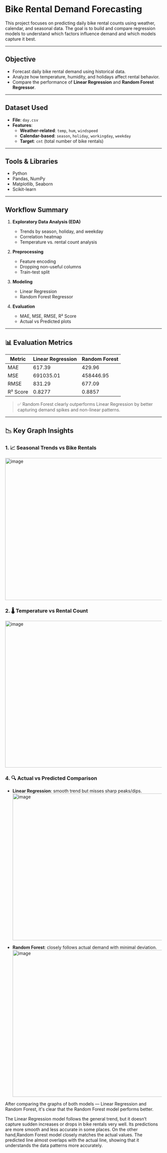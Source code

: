 # Bike Rental Demand Forecasting

This project focuses on predicting daily bike rental counts using weather, calendar, and seasonal data. The goal is to build and compare regression models to understand which factors influence demand and which models capture it best.

---

##  Objective

- Forecast daily bike rental demand using historical data.
- Analyze how temperature, humidity, and holidays affect rental behavior.
- Compare the performance of **Linear Regression** and **Random Forest Regressor**.

---

## Dataset Used
- **File**: `day.csv`
- **Features**:
  - **Weather-related**: `temp`, `hum`, `windspeed`
  - **Calendar-based**: `season`, `holiday`, `workingday`, `weekday`
  - **Target**: `cnt` (total number of bike rentals)

---

## Tools & Libraries

- Python
- Pandas, NumPy
- Matplotlib, Seaborn
- Scikit-learn

---

## Workflow Summary

1. **Exploratory Data Analysis (EDA)**
   - Trends by season, holiday, and weekday
   - Correlation heatmap
   - Temperature vs. rental count analysis

2. **Preprocessing**
   - Feature encoding
   - Dropping non-useful columns
   - Train-test split

3. **Modeling**
   - Linear Regression
   - Random Forest Regressor

4. **Evaluation**
   - MAE, MSE, RMSE, R² Score
   - Actual vs Predicted plots

---

## 📊 Evaluation Metrics

| Metric     | Linear Regression | Random Forest |
|------------|-------------------|----------------|
| MAE        | 617.39            | 429.96         |
| MSE        | 691035.01         | 458446.95      |
| RMSE       | 831.29            | 677.09         |
| R² Score   | 0.8277            | 0.8857         |

> ✅ Random Forest clearly outperforms Linear Regression by better capturing demand spikes and non-linear patterns.

---

## 📉 Key Graph Insights

### 1. 📈 **Seasonal Trends vs Bike Rentals**
<img width="580" height="455" alt="image" src="https://github.com/user-attachments/assets/5cf36979-88c6-4343-91c6-cf025dbada4e" />

### 2. 🌡️ **Temperature vs Rental Count**
<img width="714" height="470" alt="image" src="https://github.com/user-attachments/assets/7fc2dc11-607f-4725-a61c-cc25e1fb7ae5" />

### 4. 🔍 **Actual vs Predicted Comparison**
- **Linear Regression**: smooth trend but misses sharp peaks/dips.
  <img width="859" height="470" alt="image" src="https://github.com/user-attachments/assets/4d47003d-6662-4225-9846-3a75819105c6" />

- **Random Forest**: closely follows actual demand with minimal deviation.
  <img width="859" height="470" alt="image" src="https://github.com/user-attachments/assets/283e03ef-6797-4e5b-8548-a5375b6bca9b" />

After comparing the graphs of both models — Linear Regression and Random Forest, it's clear that the Random Forest model performs better.

The Linear Regression model follows the general trend, but it doesn’t capture sudden increases or drops in bike rentals very well. Its predictions are more smooth and less accurate in some places.
On the other hand,Random Forest model closely matches the actual values. The predicted line almost overlaps with the actual line, showing that it understands the data patterns more accurately.
